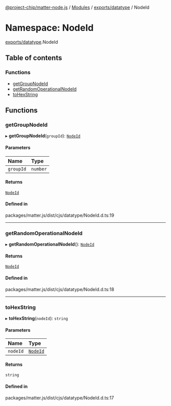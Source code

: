 [@project-chip/matter-node.js](../README.md) / [Modules](../modules.md) / [exports/datatype](exports_datatype.md) / NodeId

# Namespace: NodeId

[exports/datatype](exports_datatype.md).NodeId

## Table of contents

### Functions

- [getGroupNodeId](exports_datatype.NodeId.md#getgroupnodeid)
- [getRandomOperationalNodeId](exports_datatype.NodeId.md#getrandomoperationalnodeid)
- [toHexString](exports_datatype.NodeId.md#tohexstring)

## Functions

### getGroupNodeId

▸ **getGroupNodeId**(`groupId`): [`NodeId`](exports_datatype.md#nodeid)

#### Parameters

| Name | Type |
| :------ | :------ |
| `groupId` | `number` |

#### Returns

[`NodeId`](exports_datatype.md#nodeid)

#### Defined in

packages/matter.js/dist/cjs/datatype/NodeId.d.ts:19

___

### getRandomOperationalNodeId

▸ **getRandomOperationalNodeId**(): [`NodeId`](exports_datatype.md#nodeid)

#### Returns

[`NodeId`](exports_datatype.md#nodeid)

#### Defined in

packages/matter.js/dist/cjs/datatype/NodeId.d.ts:18

___

### toHexString

▸ **toHexString**(`nodeId`): `string`

#### Parameters

| Name | Type |
| :------ | :------ |
| `nodeId` | [`NodeId`](exports_datatype.md#nodeid) |

#### Returns

`string`

#### Defined in

packages/matter.js/dist/cjs/datatype/NodeId.d.ts:17
